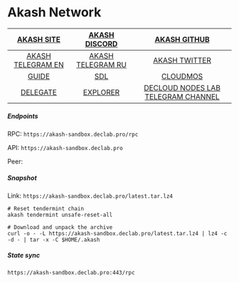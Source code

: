 # Akash Network
|[AKASH SITE](https://akash.network/)|[AKASH DISCORD](https://discord.akash.network/)|[AKASH GITHUB](https://github.com/akash-network)|
|:--:|:--:|:--:|
|[AKASH TELEGRAM EN](https://t.me/AkashNW)|[AKASH TELEGRAM RU](https://t.me/akash_ru)|[AKASH TWITTER](https://twitter.com/akashnet_)|
|[GUIDE](https://github.com/DecloudNodesLab/Guides/blob/main/English/Deploy_CosmosSDK_node.md)|[SDL](https://gitopia.com/DecloudNodesLab/cosmos-universe/tree/master/projects/Akash_Network/akash_mainnet_deploy.yml)|[CLOUDMOS](https://deploy.cloudmos.io/)|
|[DELEGATE](https://restake.app/akash/akashvaloper1ax4c40gn3s74xxm75g6cmts3fw7rq64gq0kaj4a)|[EXPLORER](https://explorer.declab.pro/Akash)|[DECLOUD NODES LAB TELEGRAM CHANNEL](https://t.me/NodesLab)|



##### Endpoints

RPC: ```https://akash-sandbox.declab.pro/rpc```

API: ```https://akash-sandbox.declab.pro```

Peer:

##### Snapshot 

Link: ```https://akash-sandbox.declab.pro/latest.tar.lz4```

```
# Reset tendermint chain
akash tendermint unsafe-reset-all

# Download and unpack the archive
curl -o - -L https://akash-sandbox.declab.pro/latest.tar.lz4 | lz4 -c -d - | tar -x -C $HOME/.akash
```

##### State sync

```https://akash-sandbox.declab.pro:443/rpc```
